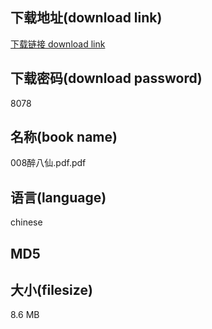 ## 下载地址(download link)
[下载链接 download link](https://voluble-croquembouche-d321dc.netlify.app/?s=008%E9%86%89%E5%85%AB%E4%BB%99.pdf)

## 下载密码(download password)
8078

## 名称(book name)
008醉八仙.pdf.pdf

## 语言(language)
chinese

## MD5


## 大小(filesize)
8.6 MB

